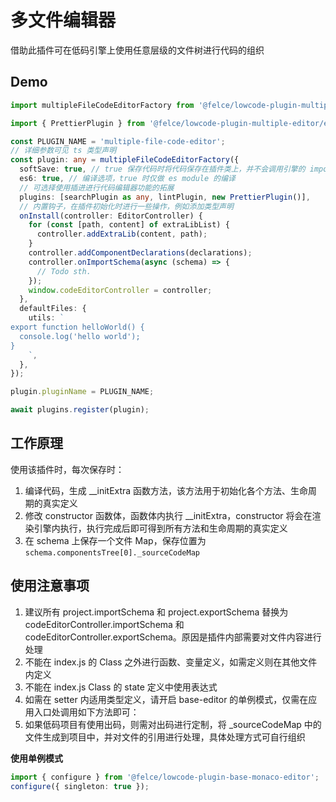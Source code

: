 # 多文件编辑器

借助此插件可在低码引擎上使用任意层级的文件树进行代码的组织

## Demo

```ts
import multipleFileCodeEditorFactory from '@felce/lowcode-plugin-multiple-editor';

import { PrettierPlugin } from '@felce/lowcode-plugin-multiple-editor/es/plugins/prettier-plugin';

const PLUGIN_NAME = 'multiple-file-code-editor';
// 详细参数可见 ts 类型声明
const plugin: any = multipleFileCodeEditorFactory({
  softSave: true, // true 保存代码时将代码保存在插件类上，并不会调用引擎的 importSchema
  es6: true, // 编译选项，true 时仅做 es module 的编译
  // 可选择使用插进进行代码编辑器功能的拓展
  plugins: [searchPlugin as any, lintPlugin, new PrettierPlugin()],
  // 内置钩子，在插件初始化时进行一些操作，例如添加类型声明
  onInstall(controller: EditorController) {
    for (const [path, content] of extraLibList) {
      controller.addExtraLib(content, path);
    }
    controller.addComponentDeclarations(declarations);
    controller.onImportSchema(async (schema) => {
      // Todo sth.
    });
    window.codeEditorController = controller;
  },
  defaultFiles: {
    utils: `
export function helloWorld() {
  console.log('hello world');
}
    `,
  },
});

plugin.pluginName = PLUGIN_NAME;

await plugins.register(plugin);
```

## 工作原理

使用该插件时，每次保存时：

1. 编译代码，生成 \_\_initExtra 函数方法，该方法用于初始化各个方法、生命周期的真实定义
1. 修改 constructor 函数体，函数体内执行 \_\_initExtra，constructor 将会在渲染引擎内执行，执行完成后即可得到所有方法和生命周期的真实定义
1. 在 schema 上保存一个文件 Map，保存位置为 `schema.componentsTree[0]._sourceCodeMap`

## 使用注意事项

1. 建议所有 project.importSchema 和 project.exportSchema 替换为 codeEditorController.importSchema 和 codeEditorController.exportSchema。原因是插件内部需要对文件内容进行处理
2. 不能在 index.js 的 Class 之外进行函数、变量定义，如需定义则在其他文件内定义
3. 不能在 index.js Class 的 state 定义中使用表达式
4. 如需在 setter 内适用类型定义，请开启 base-editor 的单例模式，仅需在应用入口处调用如下方法即可：
5. 如果低码项目有使用出码，则需对出码进行定制，将 \_sourceCodeMap 中的文件生成到项目中，并对文件的引用进行处理，具体处理方式可自行组织

**使用单例模式**

```ts
import { configure } from '@felce/lowcode-plugin-base-monaco-editor';
configure({ singleton: true });
```
